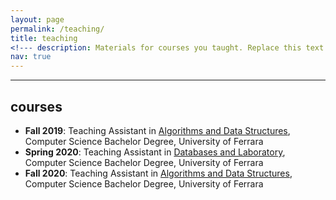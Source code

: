 ```yaml
---
layout: page
permalink: /teaching/
title: teaching
<!--- description: Materials for courses you taught. Replace this text with your description. --->
nav: true
---
```


---

## courses

* **Fall 2019**: Teaching Assistant in [Algorithms and Data Structures](http://www.unife.it/scienze/informatica/insegnamenti/algoritmi-strutture-dati), Computer Science Bachelor Degree, University of Ferrara
* **Spring 2020**: Teaching Assistant in [Databases and Laboratory](http://www.unife.it/scienze/informatica/insegnamenti/basi-dati-1-laboratorio), Computer Science Bachelor Degree, University of Ferrara
* **Fall 2020**: Teaching Assistant in [Algorithms and Data Structures](http://www.unife.it/scienze/informatica/insegnamenti/algoritmi-strutture-dati), Computer Science Bachelor Degree, University of Ferrara
